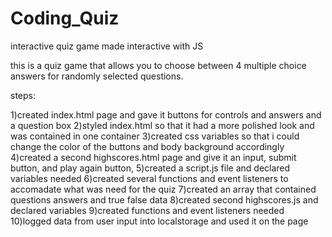 # Coding_Quiz
interactive quiz game made interactive with JS

this is a quiz game that allows you to choose between 4 multiple choice answers for randomly selected questions.

steps:

1)created index.html page and gave it buttons for controls and answers and a question box
2)styled index.html so that it had a more polished look and was contained in one container
3)created css variables so that i could change the color of the buttons and body background accordingly
4)created a second highscores.html page and give it an input, submit button, and play again button,
5)created a script.js file and declared variables needed
6)created several functions and event listeners to accomadate what was need for the quiz
7)created an array that contained questions answers and true false data
8)created second highscores.js and declared variables
9)created functions and event listeners needed 
10)logged data from user input into localstorage and used it on the page
